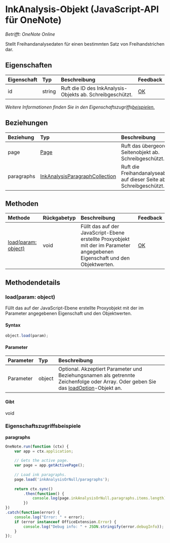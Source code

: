# InkAnalysis-Objekt (JavaScript-API für OneNote)

_Betrifft: OneNote Online_   


Stellt Freihandanalysedaten für einen bestimmten Satz von Freihandstrichen dar.

## Eigenschaften

| Eigenschaft     | Typ   |Beschreibung|Feedback|
|:---------------|:--------|:----------|:-------|
|id|string|Ruft die ID des InkAnalysis-Objekts ab. Schreibgeschützt.|[OK](https://github.com/OfficeDev/office-js-docs/issues/new?title=OneNote-inkAnalysis-id)|

_Weitere Informationen finden Sie in den Eigenschaftszugriffs[beispielen.](#beispielen.)_

## Beziehungen
| Beziehung | Typ   |Beschreibung| Feedback|
|:---------------|:--------|:----------|:-------|
|page|[Page](page.md)|Ruft das übergeordnete Seitenobjekt ab. Schreibgeschützt.|[OK](https://github.com/OfficeDev/office-js-docs/issues/new?title=OneNote-inkAnalysis-page)|
|paragraphs|[InkAnalysisParagraphCollection](inkanalysisparagraphcollection.md)|Ruft die Freihandanalyseabsätze auf dieser Seite ab. Schreibgeschützt.|[OK](https://github.com/OfficeDev/office-js-docs/issues/new?title=OneNote-inkAnalysis-paragraphs)|

## Methoden

| Methode           | Rückgabetyp    |Beschreibung| Feedback|
|:---------------|:--------|:----------|:-------|
|[load(param: object)](#loadparam-object)|void|Füllt das auf der JavaScript-Ebene erstellte Proxyobjekt mit der im Parameter angegebenen Eigenschaft und den Objektwerten.|[OK](https://github.com/OfficeDev/office-js-docs/issues/new?title=OneNote-inkAnalysis-load)|

## Methodendetails


### load(param: object)
Füllt das auf der JavaScript-Ebene erstellte Proxyobjekt mit der im Parameter angegebenen Eigenschaft und den Objektwerten.

#### Syntax
```js
object.load(param);
```

#### Parameter
| Parameter    | Typ   |Beschreibung|
|:---------------|:--------|:----------|
|Parameter|object|Optional. Akzeptiert Parameter und Beziehungsnamen als getrennte Zeichenfolge oder Array. Oder geben Sie das [loadOption](loadoption.md)-Objekt an.|

#### Gibt 
void
### Eigenschaftszugriffsbeispiele

**paragraphs**
```js
OneNote.run(function (ctx) {        
    var app = ctx.application;
    
    // Gets the active page.
    var page = app.getActivePage();
    
    // Load ink paragraphs.
    page.load('inkAnalysisOrNull/paragraphs');
    
    return ctx.sync()
        .then(function() {
            console.log(page.inkAnalysisOrNull.paragraphs.items.length);
        })
})
.catch(function(error) {
    console.log("Error: " + error);
    if (error instanceof OfficeExtension.Error) {
        console.log("Debug info: " + JSON.stringify(error.debugInfo));
    }
}); 
```